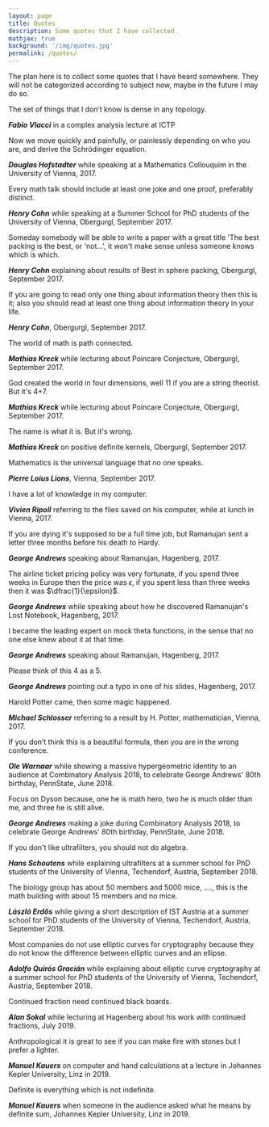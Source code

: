 ```yaml
---
layout: page
title: Quotes
description: Some quotes that I have collected.
mathjax: true
background: '/img/quotes.jpg'
permalink: /quotes/
---
```


The plan here is to collect some quotes that I have heard somewhere. They will not be categorized according to subject now, maybe in the future I may do so.

The set of things that I don’t know is dense in any topology.

***Fabio Vlacci*** in a complex analysis lecture at ICTP

Now we move quickly and painfully, or painlessly depending on who you are, and derive the Schrödinger equation. 

***Douglas Hofstadter*** while speaking at a Mathematics Collouquim in the University of Vienna, 2017.

Every math talk should include at least one joke and one proof, preferably distinct.

***Henry Cohn*** while speaking at a Summer School for PhD students of the University of Vienna, Obergurgl, September 2017.

Someday somebody will be able to write a paper with a great title 'The best packing is the best, or 'not...', it won't make sense unless someone knows which is which.

***Henry Cohn*** explaining about results of Best in sphere packing, Obergurgl, September 2017.

If you are going to read only one thing about information theory then this is it; also you should read at least one thing about information theory in your life. 

***Henry Cohn***, Obergurgl, September 2017.

The world of math is path connected.

***Mathias Kreck*** while lecturing about Poincare Conjecture, Obergurgl, September 2017.

God created the world in four dimensions, well 11 if you are a string theorist. But it's 4+7.

***Mathias Kreck*** while lecturing about Poincare Conjecture, Obergurgl, September 2017.

The name is what it is. But it's wrong.

***Mathias Kreck*** on positive definite kernels, Obergurgl, September 2017.

Mathematics is the universal language that no one speaks.

***Pierre Loius Lions***, Vienna, September 2017.

I have a lot of knowledge in my computer. 

***Vivien Ripoll*** referring to the files saved on his computer, while at lunch in Vienna, 2017.

If you are dying it's supposed to be a full time job, but Ramanujan sent a letter three months before his death to Hardy.

***George Andrews*** speaking about Ramanujan, Hagenberg, 2017.

The airline ticket pricing policy was very fortunate, if you spend three weeks in Europe then the price was $\epsilon$, if you spent less than three weeks then it was $\dfrac{1}{\epsilon}$.

***George Andrews*** while speaking about how he discovered Ramanujan's Lost Notebook, Hagenberg, 2017.

I became the leading expert on mock theta functions, in the sense that no one else knew about it at that time.

***George Andrews*** speaking about Ramanujan, Hagenberg, 2017.

Please think of this 4 as a 5.

***George Andrews*** pointing out a typo in one of his slides, Hagenberg, 2017.

Harold Potter came, then some magic happened.

***Michael Schlosser*** referring to a result by H. Potter, mathematician, Vienna, 2017.

If you don’t think this is a beautiful formula, then you are in the wrong conference. 

***Ole Warnaar*** while showing a massive hypergeometric identity to an audience at Combinatory Analysis 2018, to celebrate George Andrews' 80th birthday, PennState, June 2018.

Focus on Dyson because, one he is math hero, two he is much older than me, and three he is still alive.

***George Andrews*** making a joke during Combinatory Analysis 2018, to celebrate George Andrews' 80th birthday, PennState, June 2018.

If you don't like ultrafilters, you should not do algebra.

***Hans Schoutens*** while explaining ultrafilters at a summer school for PhD students of the University of Vienna, Techendorf, Austria, September 2018.

The biology group has about 50 members and 5000 mice, ...., this is the math building with about 15 members and no mice.

***László Erdős*** while giving a short description of IST Austria at a summer school for PhD students of the University of Vienna, Techendorf, Austria, September 2018.

Most companies do not use elliptic curves for cryptography because they do not know the difference between elliptic curves and an ellipse.

***Adolfo Quirós Gracián*** while explaining about elliptic curve cryptography at a summer school for PhD students of the University of Vienna, Techendorf, Austria, September 2018.

Continued fraction need continued black boards.

***Alan Sokal*** while lecturing at Hagenberg about his work with continued fractions, July 2019.

Anthropological it is great to see if you can make fire with stones but I prefer a lighter.

***Manuel Kauers*** on computer and hand calculations at a lecture in Johannes Kepler University, Linz in 2019.
 
Definite is everything which is not indefinite.

***Manuel Kauers*** when someone in the audience asked what he means by definite sum, Johannes Kepler University, Linz in 2019.

